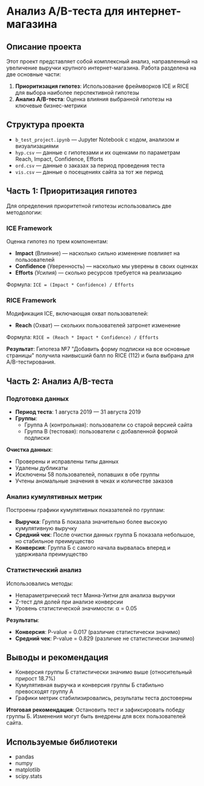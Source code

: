 # Анализ A/B-теста для интернет-магазина

## Описание проекта
Этот проект представляет собой комплексный анализ, направленный на увеличение выручки крупного интернет-магазина. Работа разделена на две основные части:

1. **Приоритизация гипотез**: Использование фреймворков ICE и RICE для выбора наиболее перспективной гипотезы
2. **Анализ A/B-теста**: Оценка влияния выбранной гипотезы на ключевые бизнес-метрики

## Структура проекта
- `b_test_project.ipynb` — Jupyter Notebook с кодом, анализом и визуализациями
- `hyp.csv` — данные с гипотезами и их оценками по параметрам Reach, Impact, Confidence, Efforts
- `ord.csv` — данные о заказах за период проведения теста
- `vis.csv` — данные о посещениях сайта за тот же период

## Часть 1: Приоритизация гипотез
Для определения приоритетной гипотезы использовались две методологии:

### ICE Framework
Оценка гипотез по трем компонентам:
- **Impact** (Влияние) — насколько сильно изменение повлияет на пользователей
- **Confidence** (Уверенность) — насколько мы уверены в своих оценках
- **Efforts** (Усилия) — сколько ресурсов требуется на реализацию

Формула: `ICE = (Impact * Confidence) / Efforts`

### RICE Framework
Модификация ICE, включающая охват пользователей:
- **Reach** (Охват) — скольких пользователей затронет изменение

Формула: `RICE = (Reach * Impact * Confidence) / Efforts`

**Результат**: Гипотеза №7 "Добавить форму подписки на все основные страницы" получила наивысший балл по RICE (112) и была выбрана для A/B-тестирования.

## Часть 2: Анализ A/B-теста
### Подготовка данных
- **Период теста**: 1 августа 2019 — 31 августа 2019
- **Группы**:
  - Группа A (контрольная): пользователи со старой версией сайта
  - Группа B (тестовая): пользователи с добавленной формой подписки

**Очистка данных**:
- Проверены и исправлены типы данных
- Удалены дубликаты
- Исключены 58 пользователей, попавших в обе группы
- Учтены аномальные значения в чеках и количестве заказов

### Анализ кумулятивных метрик
Построены графики кумулятивных показателей по группам:

- **Выручка**: Группа Б показала значительно более высокую кумулятивную выручку
- **Средний чек**: После очистки данных группа Б показала небольшое, но стабильное преимущество
- **Конверсия**: Группа Б с самого начала вырвалась вперед и удерживала преимущество

### Статистический анализ
Использовались методы:
- Непараметрический тест Манна-Уитни для анализа выручки
- Z-тест для долей при анализе конверсии
- Уровень статистической значимости: α = 0.05

**Результаты**:
- **Конверсия**: P-value = 0.017 (различие статистически значимо)
- **Средний чек**: P-value = 0.829 (различие не статистически значимо)

## Выводы и рекомендация
- Конверсия группы Б статистически значимо выше (относительный прирост 18.7%)
- Кумулятивная выручка и конверсия группы Б стабильно превосходят группу А
- Графики метрик стабилизировались, результаты теста достоверны

**Итоговая рекомендация**: Остановить тест и зафиксировать победу группы Б. Изменения могут быть внедрены для всех пользователей сайта.

## Используемые библиотеки
- pandas
- numpy
- matplotlib
- scipy.stats
